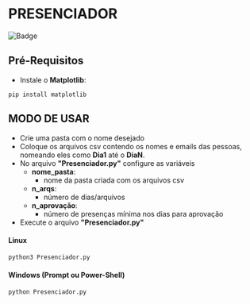 <!--"A LICENÇA BEER-WARE" ou "A LICENÇA DA CERVEJA" (Revisão 42):
arthurcoand@gmail.com escreveu este arquivo.
Enquanto você manter este comentário, você poderá fazer o que quiser com este arquivo.
Caso nos encontremos algum dia e você ache que este arquivo vale,
você poderá me comprar uma cerveja em retribuição, Arthur Cordeiro Andrade.-->

# PRESENCIADOR
![Badge](https://img.shields.io/badge/license-BeerWare-yellow?style=for-the-badge)

## Pré-Requisitos
- Instale o **Matplotlib**:
```
pip install matplotlib
```

## MODO DE USAR
- Crie uma pasta com o nome desejado
- Coloque os arquivos csv contendo os nomes e emails das pessoas, nomeando eles como **Dia1** até o **DiaN**.
- No arquivo **"Presenciador.py"** configure as variáveis
	- **nome_pasta**:
		- nome da pasta criada com os arquivos csv
	- **n_arqs**:
		- número de dias/arquivos
	- **n_aprovação**:
		- número de presenças mínima nos dias para aprovação
- Execute o arquivo **"Presenciador.py"**

#### **Linux**
```bash
python3 Presenciador.py
```

#### **Windows** (Prompt ou Power-Shell)
```
python Presenciador.py
```